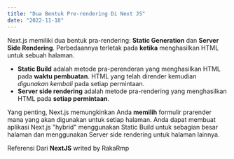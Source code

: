 ```yaml
---
title: "Dua Bentuk Pre-rendering Di Next JS"
date: "2022-11-18"
---
```


Next.js memiliki dua bentuk pra-rendering: **Static Generation** dan **Server Side Rendering**. Perbedaannya terletak pada **ketika** menghasilkan HTML untuk sebuah halaman.

- **Static Build** adalah metode pra-perenderan yang menghasilkan HTML pada **waktu pembuatan**. HTML yang telah dirender kemudian _digunakan kembali_ pada setiap permintaan.
- **Server side rendering** adalah metode pra-rendering yang menghasilkan HTML pada **setiap permintaan**.

Yang penting, Next.js memungkinkan Anda **memilih** formulir prarender mana yang akan digunakan untuk setiap halaman. Anda dapat membuat aplikasi Next.js "hybrid" menggunakan Static Build untuk sebagian besar halaman dan menggunakan Server side rendering untuk halaman lainnya.

Referensi Dari **NextJS** writed by RakaRmp
